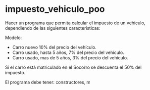 # impuesto_vehiculo_poo

Hacer un programa que permita calcular el impuesto de un vehículo, dependiendo de las siguientes características:

Modelo:
- Carro nuevo 10% del precio del vehículo.
- Carro usado, hasta 5 años, 7% del precio del vehículo.
- Carro usado, mas de 5 años, 3% del precio del vehículo.

Si el carro está matriculado en el Socorro se descuenta el 50% del impuesto.

El programa debe tener: constructores, m
